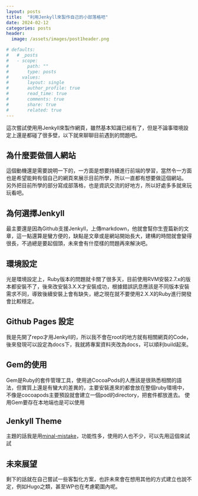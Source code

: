 ```yaml
---
layout: posts
title:  "利用Jenkyll來製作自己的小部落格吧"
date: 2024-02-12
categories: posts
header:
  image: /assets/images/post1header.png

# defaults:
#   # _posts
#   - scope:
#       path: ""
#       type: posts
#     values:
#       layout: single
#       author_profile: true
#       read_time: true
#       comments: true
#       share: true
#       related: true
---
```


這次嘗試使用用Jenkyll來製作網頁，雖然基本知識已經有了，但是不論事環境設定上還是都碰了很多壁，以下就來聊聊目前遇到的問題吧。

## 為什麼要做個人網站

這個動機還是需要說明一下的，一方面是想要持續進行前端的學習，當然令一方面也是希望能夠有個自己的網頁來展示目前所學，所以一直都有想要做這個網站。
另外把目前所學的部分寫成部落格，也是資訊交流的好地方，所以好處多多就來玩玩看吧。

## 為何選擇Jenkyll

最主要還是因為Github支援Jenkyll，上傳markdown，他就會幫你生壹篇新的文章，這一點還算是蠻方便的，缺點是文章或是網站開始長大，建構的時間就會變得很長，不過總是要起個頭，未來會有什麼樣的問題再來解決吧。

## 環境設定

光是環境設定上，Ruby版本的問題就卡關了很多天，目前使用RVM安裝2.7.x的版本都安裝不了，後來改安裝3.X.X才安裝成功，根據錯誤訊息應該是不同版本安裝需求不同，導致後續安裝上會有缺失，總之現在就不要使用2.X.X的Ruby進行開發會比較穩定。

## Github Pages 設定

我是先開了repo才用Jenkyll的，所以我不會在root的地方就有相關網頁的Code，後來發現可以設定為docs下，我就將專案資料夾改為docs，可以順利build起來。


## Gem的使用
Gem是Ruby的套件管理工具，使用過CocoaPods的人應該是很熟悉相關的語法，但實質上還是有蠻大的差異的，主要安裝進來的都會放在整個ruby環境中，不像是cocoapods主要預設就會建立一個pod的directory，把套件都放進去。
使用Gem要存在本地端也是可以使用

## Jenkyll Theme
主題的話我是用[minal-mistake](https://mmistakes.github.io/minimal-mistakes/)，功能性多，使用的人也不少，可以先用這個來試試

## 未來展望
剩下的話就在自己嘗試一些客製化方案，也許未來會在想用其他的方式建立也說不定，例如Hugo之類，甚至WP也在考慮範圍內呢。
